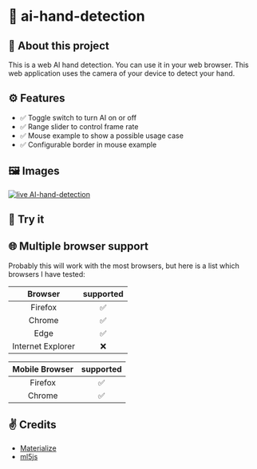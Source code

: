 # 🤖 ai-hand-detection
## 👋 About this project
This is a web AI hand detection. You can use it in your web browser. This web application uses the camera of your device to detect your hand.

## ⚙️ Features

- ✅ Toggle switch to turn AI on or off
- ✅ Range slider to control frame rate
- ✅ Mouse example to show a possible usage case
- ✅ Configurable border in mouse example

## 🖼️ Images
<a href="https://ibb.co/T15LJDH"><img src="https://i.ibb.co/Vx8mb0v/Screenshot-2021-04-08-AI-hand-detection.png" alt="live AI-hand-detection"></a>

## 💪 Try it


## 🌐 Multiple browser support
Probably this will work with the most browsers, but here is a list which browsers I have tested: 

|      Browser      | supported |
|:-----------------:|:---------:|
|      Firefox      |     ✅     |
|      Chrome       |     ✅     |
|        Edge       |     ✅     |
| Internet Explorer |     ❌     |

| Mobile Browser | supported |
|:--------------:|:---------:|
|     Firefox    |     ✅     |
|     Chrome     |     ✅     |

## ✌️ Credits
- [Materialize](https://materializecss.com/)
- [ml5js](https://ml5js.org/)
